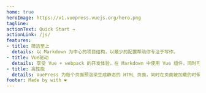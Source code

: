 ```yaml
---
home: true
heroImage: https://v1.vuepress.vuejs.org/hero.png
tagline: 
actionText: Quick Start →
actionLink: /js/
features:
- title: 简洁至上
  details: 以 Markdown 为中心的项目结构，以最少的配置帮助你专注于写作。
- title: Vue驱动
  details: 享受 Vue + webpack 的开发体验，在 Markdown 中使用 Vue 组件，同时可以使用 Vue 来开发自定义主题。
- title: 高性能
  details: VuePress 为每个页面预渲染生成静态的 HTML 页面，同时在页面被加载的时候，将作为 SPA 运行。
footer: Made by with ❤️
---
```

